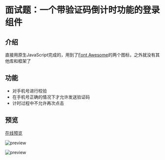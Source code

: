 # 面试题：一个带验证码倒计时功能的登录组件

## 介绍

直接用原生JavaScript完成的，用到了[Font Awesome](http://fontawesome.io/)的两个图标，之外就没有其他库和框架了

## 功能

* 对手机号进行校验
* 在手机号正确的情况下才允许发送验证码
* 计时过程中不允许再次点击

## 预览

[在线预览](https://luobstack.xyz/login-component/)

![preview](http://imgsrc.baidu.com/forum/pic/item/019c34fdfc03924515909cbb8d94a4c27d1e2534.jpg)

![preview](http://imgsrc.baidu.com/forum/pic/item/b29dccc79f3df8dc639df425c711728b461028b1.jpg)
